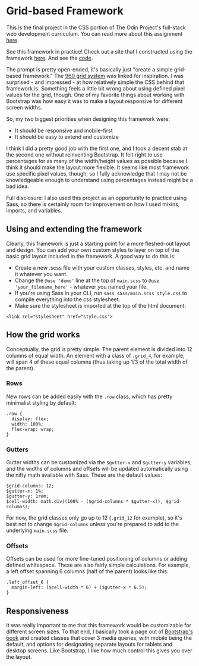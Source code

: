 # Grid-based Framework

This is the final project in the CSS portion of The Odin Project's full-stack web development curriculum. You can read more about this assignment [here](https://www.theodinproject.com/paths/full-stack-ruby-on-rails/courses/html-and-css/lessons/design-your-own-grid-based-framework).

See this framework in practice! Check out a site that I constructed using the framework [here](https://ubercj.github.io/four-twenty-seven/). And see the [code](https://github.com/ubercj/four-twenty-seven).

The prompt is pretty open-ended, it's basically just "create a simple grid-based framework." The [960 grid system](http://960.gs/) was linked for inspiration. I was surprised - and impressed - at how relatively simple the CSS behind that framework is. Something feels a little bit wrong about using defined pixel values for the grid, though. One of my favorite things about working with Bootstrap was how easy it was to make a layout responsive for different screen widths.

So, my two biggest priorities when designing this framework were:
* It should be responsive and mobile-first
* It should be easy to extend and customize

I think I did a pretty good job with the first one, and I took a decent stab at the second one without reinventing Bootstrap. It felt right to use percentages for as many of the width/height values as possible because I think it should make the layout more flexible. It seems like most framework use specific pixel values, though, so I fully acknowledge that I may not be knowledgeable enough to understand using percentages instead might be a bad idea.

Full disclosure: I also used this project as an opportunity to practice using Sass, so there is certainly room for improvement on how I used mixins, imports, and variables.

## Using and extending the framework

Clearly, this framework is just a starting point for a more fleshed-out layout and design. You can add your own custom styles to layer on top of the basic grid layout included in the framework. A good way to do this is:

* Create a new .scss file with your custom classes, styles, etc. and name it whatever you want.
* Change the `@use 'demo'` line at the top of `main.scss` to `@use 'your_filename_here'` - whatever you named your file.
* If you're using Sass in your CLI, run `sass sass/main.scss style.css` to compile everything into the css stylesheet.
* Make sure the stylesheet is imported at the top of the html document:
```
<link rel="stylesheet" href="style.css">
```

## How the grid works

Conceptually, the grid is pretty simple. The parent element is divided into 12 columns of equal width. An element with a class of `.grid_4`, for example, will span 4 of these equal columns (thus taking up 1/3 of the total width of the parent).

### Rows

New rows can be added easily with the `.row` class, which has pretty minimalist styling by default:

```
.row {
  display: flex;
  width: 100%;
  flex-wrap: wrap;
}
```

### Gutters

Gutter widths can be customized via the `$gutter-x` and `$gutter-y` variables, and the widths of columns and offsets will be updated automatically using the nifty math available with Sass. These are the default values:

```
$grid-columns: 12;
$gutter-x: 1%;
$gutter-y: 1rem;
$cell-width: math.div((100% - ($grid-columns * $gutter-x)), $grid-columns);
```

For now, the grid classes only go up to 12 (`.grid_12` for example), so it's best not to change `$grid-columns` unless you're prepared to add to the underlying `main.scss` file.

### Offsets

Offsets can be used for more fine-tuned positioning of columns or adding defined whitespace. These are also fairly simple calculations. For example, a left offset spanning 6 columns (half of the parent) looks like this:

```
.left_offset_6 {
  margin-left: ($cell-width * 6) + ($gutter-x * 6.5);
}
```

## Responsiveness

It was really important to me that this framework would be customizable for different screen sizes. To that end, I basically took a page out of [Bootstrap's book](https://getbootstrap.com/docs/5.0/layout/grid/#responsive-classes) and created classes that cover 3 media queries, with mobile being the default, and options for designating separate layouts for tablets and desktop screens. Like Bootstrap, I like how much control this gives you over the layout.
